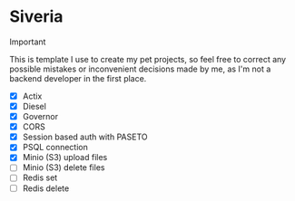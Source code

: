 # Siveria

> [!IMPORTANT] 
> This is template I use to create my pet projects, so feel free to correct any possible mistakes or inconvenient decisions made by me, as I'm not a backend developer in the first place.

- [x] Actix
- [x] Diesel
- [x] Governor
- [x] CORS
- [x] Session based auth with PASETO
- [x] PSQL connection
- [x] Minio (S3) upload files
- [ ] Minio (S3) delete files
- [ ] Redis set
- [ ] Redis delete
